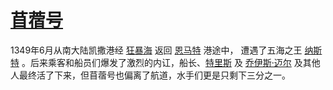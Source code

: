 # [苜蓿号](../船只/苜蓿号.md)

1349年6月从南大陆凯撒港经 [狂暴海](../地区/狂暴海.md) 返回 [恩马特](../地区/恩马特.md) 港途中，
遭遇了五海之王 [纳斯特](../龙套/纳斯特.md) 。后来乘客和船员们爆发了激烈的内讧，船长、[特里斯](../人物/特里斯.md) 及 [乔伊斯·迈尔](../龙套/乔伊斯·迈尔.md) 及其他人最终活了下来，但苜蓿号也偏离了航道，水手们更是只剩下三分之一。
